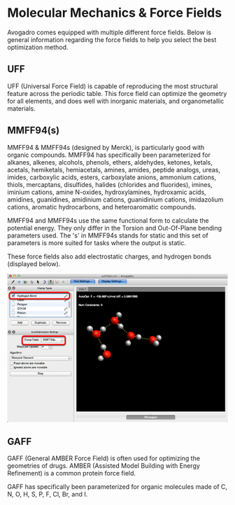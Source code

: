# Molecular Mechanics & Force Fields

Avogadro comes equipped with multiple different force fields. Below is general information regarding the force fields to help you select the best optimization method.

## UFF 

UFF (Universal Force Field) is capable of reproducing the most structural feature across the periodic table. This force field can optimize the geometry for all elements, and does well with inorganic materials, and organometallic materials.

## MMFF94(s)

MMFF94 & MMFF94s (designed by Merck), is particularly good with organic compounds. MMFF94 has specifically been parameterized for alkanes, alkenes, alcohols, phenols, ethers, aldehydes, ketones, ketals, acetals, hemiketals, hemiacetals, amines, amides, peptide analogs, ureas, imides, carboxylic acids, esters, carboxylate anions, ammonium cations, thiols, mercaptans, disulfides, halides (chlorides and fluorides), imines, iminium cations, amine N-oxides, hydroxylamines, hydroxamic acids, amidines, guanidines, amidinium cations, guanidinium cations, imidazolium cations, aromatic hydrocarbons, and heteroaromatic compounds.

MMFF94 and MMFF94s use the same functional form to calculate the potential energy. They only differ in the Torsion and Out-Of-Plane bending parameters used. The 's' in MMFF94s stands for static and this set of parameters is more suited for tasks where the output is static. 

These force fields also add electrostatic charges, and hydrogen bonds (displayed below).

![MMFF94(s)][1]

[1]: images/1-molecular-mechanics/mmff94-s-.png

## GAFF

GAFF (General AMBER Force Field) is often used for optimizing the geometries of drugs. AMBER (Assisted Model Building with Energy Refinement) is a common protein force field. 

GAFF has specifically been parameterized for organic molecules made of C, N, O, H, S, P, F, Cl, Br, and I. 

